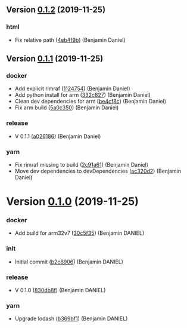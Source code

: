 ## Version [0.1.2](https://github.com/neo9/n9-node-microservice-skeleton/compare/0.1.1...0.1.2) (2019-11-25)


### html

* Fix relative path ([4eb4f9b](https://github.com/neo9/n9-node-microservice-skeleton/commit/4eb4f9b)) (Benjamin Daniel)



## Version [0.1.1](https://github.com/neo9/n9-node-microservice-skeleton/compare/0.1.0...0.1.1) (2019-11-25)


### docker

* Add explicit rimraf ([1124754](https://github.com/neo9/n9-node-microservice-skeleton/commit/1124754)) (Benjamin Daniel)
* Add python install for arm ([332c827](https://github.com/neo9/n9-node-microservice-skeleton/commit/332c827)) (Benjamin Daniel)
* Clean dev dependencies for arm ([be4cf8c](https://github.com/neo9/n9-node-microservice-skeleton/commit/be4cf8c)) (Benjamin Daniel)
* Fix arm build ([5a0c350](https://github.com/neo9/n9-node-microservice-skeleton/commit/5a0c350)) (Benjamin Daniel)

### release

* V 0.1.1 ([a026186](https://github.com/neo9/n9-node-microservice-skeleton/commit/a026186)) (Benjamin Daniel)

### yarn

* Fix rimraf missing to build ([2c91a61](https://github.com/neo9/n9-node-microservice-skeleton/commit/2c91a61)) (Benjamin Daniel)
* Move dev dependencies to devDependencies ([ac320d2](https://github.com/neo9/n9-node-microservice-skeleton/commit/ac320d2)) (Benjamin Daniel)



# Version [0.1.0](https://github.com/neo9/n9-node-microservice-skeleton/compare/b2c8906...0.1.0) (2019-11-25)


### docker

* Add build for arm32v7 ([30c5f35](https://github.com/neo9/n9-node-microservice-skeleton/commit/30c5f35)) (Benjamin DANIEL)

### init

* Initial commit ([b2c8906](https://github.com/neo9/n9-node-microservice-skeleton/commit/b2c8906)) (Benjamin DANIEL)

### release

* V 0.1.0 ([830db8f](https://github.com/neo9/n9-node-microservice-skeleton/commit/830db8f)) (Benjamin DANIEL)

### yarn

* Upgrade lodash ([b369bf1](https://github.com/neo9/n9-node-microservice-skeleton/commit/b369bf1)) (Benjamin DANIEL)



